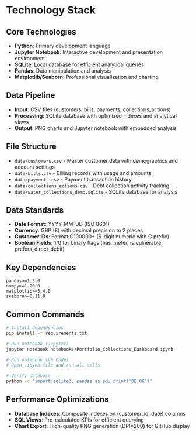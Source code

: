 # Technology Stack

## Core Technologies
- **Python**: Primary development language
- **Jupyter Notebook**: Interactive development and presentation environment
- **SQLite**: Local database for efficient analytical queries
- **Pandas**: Data manipulation and analysis
- **Matplotlib/Seaborn**: Professional visualization and charting

## Data Pipeline
- **Input**: CSV files (customers, bills, payments, collections_actions)
- **Processing**: SQLite database with optimized indexes and analytical views
- **Output**: PNG charts and Jupyter notebook with embedded analysis

## File Structure
- `data/customers.csv` - Master customer data with demographics and account settings
- `data/bills.csv` - Billing records with usage and amounts
- `data/payments.csv` - Payment transaction history
- `data/collections_actions.csv` - Debt collection activity tracking
- `data/water_collections_demo.sqlite` - SQLite database for analysis

## Data Standards
- **Date Format**: YYYY-MM-DD (ISO 8601)
- **Currency**: GBP (£) with decimal precision to 2 places
- **Customer IDs**: Format C100000+ (6-digit numeric with C prefix)
- **Boolean Fields**: 1/0 for binary flags (has_meter, is_vulnerable, prefers_direct_debit)

## Key Dependencies
```
pandas>=1.3.0
numpy>=1.20.0
matplotlib>=3.4.0
seaborn>=0.11.0
```

## Common Commands
```bash
# Install dependencies
pip install -r requirements.txt

# Run notebook (Jupyter)
jupyter notebook notebooks/Portfolio_Collections_Dashboard.ipynb

# Run notebook (VS Code)
# Open .ipynb file and run all cells

# Verify database
python -c "import sqlite3, pandas as pd; print('DB OK')"
```

## Performance Optimizations
- **Database Indexes**: Composite indexes on (customer_id, date) columns
- **SQL Views**: Pre-calculated KPIs for efficient querying
- **Chart Export**: High-quality PNG generation (DPI=200) for GitHub display